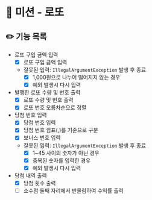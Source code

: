 # 🎱 미션 - 로또

## ✏️ 기능 목록
- 로또 구입 금액 입력
    - [x] 로또 구입 금액 입력
    - 잘못된 입력: `IllegalArgumentException` 발생 후 종료
        - [x] 1,000원으로 나누어 떨어지지 않는 경우
        - [x] 예외 발생시 다시 입력
- 발행한 로또 수량 및 번호 출력
    - [x] 로또 수량 및 번호 출력
    - [x] 로또 번호 오름차순으로 정렬
- 당첨 번호 입력
    - [x] 당첨 번호 입력
    - [x] 당첨 번호 쉼표(,)를 기준으로 구분
    - [x] 보너스 번호 입력
    - 잘못된 입력: `IllegalArgumentException` 발생 후 종료
        - [x] 1~45 사이의 숫자가 아닌 경우
        - [x] 중복된 숫자를 입력한 경우
        - [x] 예외 발생시 다시 입력
- 당첨 내역 출력
    - [x] 당첨 횟수 출력
    - [ ] 소수점 둘째 자리에서 반올림하여 수익률 출력